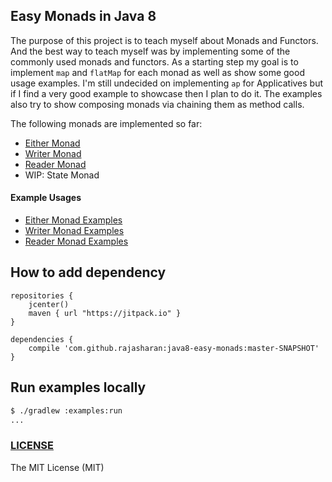 ## Easy Monads in Java 8
The purpose of this project is to teach myself about Monads and Functors. 
And the best way to teach myself was by implementing some of the commonly used monads and functors.
As a starting step my goal is to implement `map` and `flatMap` for each monad as well as show some good usage examples.
I'm still undecided on implementing `ap` for Applicatives but if I find a very good example to showcase then I plan to do it.
The examples also try to show composing monads via chaining them as method calls.

The following monads are implemented so far:
* [Either Monad](/core/src/main/java/com/easy/monads/Either.java)
* [Writer Monad](/core/src/main/java/com/easy/monads/Writer.java)
* [Reader Monad](/core/src/main/java/com/easy/monads/Reader.java)
* WIP: State Monad

#### Example Usages
* [Either Monad Examples](/examples/src/main/java/com/easy/monads/examples/EitherExamples.java)
* [Writer Monad Examples](/examples/src/main/java/com/easy/monads/examples/WriterExamples.java)
* [Reader Monad Examples](/examples/src/main/java/com/easy/monads/examples/ReaderExamples.java)

## How to add dependency
```
repositories {
    jcenter()
    maven { url "https://jitpack.io" }
}

dependencies {
    compile 'com.github.rajasharan:java8-easy-monads:master-SNAPSHOT'
}
```

## Run examples locally
```sh
$ ./gradlew :examples:run
...
```

### [LICENSE](/LICENSE)
The MIT License (MIT)

